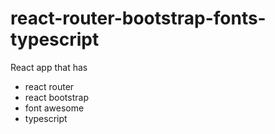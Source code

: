 # react-router-bootstrap-fonts-typescript

React app that has
* react router
* react bootstrap
* font awesome
* typescript
